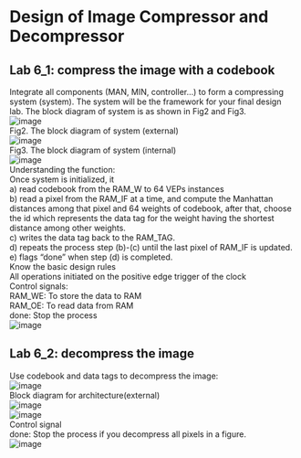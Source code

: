 # Design of Image Compressor and Decompressor
## Lab 6_1: compress the image with a codebook
Integrate all components (MAN, MIN, controller…) to form a compressing system (system). The system will be the framework for your final design lab. The block diagram of system is as shown in Fig2 and Fig3.  
![image](https://github.com/MikazukiHikari/Design-of-Image-Compressor-and-Decompressor/assets/100305577/8f4b4f44-ff65-40e8-b8bc-705d5f59ce8d)  
Fig2. The block diagram of system (external)  
![image](https://github.com/MikazukiHikari/Design-of-Image-Compressor-and-Decompressor/assets/100305577/e91da0e8-0ee9-49ab-8f61-a2dcd5f59d3d)  
Fig3. The block diagram of system (internal)  
![image](https://github.com/MikazukiHikari/Design-of-Image-Compressor-and-Decompressor/assets/100305577/57af5196-3f1e-4e33-907a-43ea26c290cb)  
Understanding the function:  
Once system is initialized, it  
 a)	read codebook from the RAM_W to 64 VEPs instances  
 b)	read a pixel from the RAM_IF at a time, and compute the Manhattan distances among that pixel and 64 weights of codebook, after that, choose the id which represents the data tag for the weight having the 
shortest distance among other weights.  
 c)	writes the data tag back to the RAM_TAG.  
 d)	repeats the process step (b)-(c) until the last pixel of RAM_IF is updated.  
 e)	flags “done” when step (d) is completed.  
Know the basic design rules  
All operations initiated on the positive edge trigger of the clock  
Control signals:  
RAM_WE: To store the data to RAM  
RAM_OE: To read data from RAM  
done: Stop the process  
![image](https://github.com/MikazukiHikari/Design-of-Image-Compressor-and-Decompressor/assets/100305577/673191d3-48cd-4cf5-a5e1-6339e56e2ce9)  
## Lab 6_2: decompress the image
Use codebook and data tags to decompress the image:  
![image](https://github.com/MikazukiHikari/Design-of-Image-Compressor-and-Decompressor/assets/100305577/b249a96f-81fe-4655-8eac-1c28b9364323)  
Block diagram for architecture(external)  
![image](https://github.com/MikazukiHikari/Design-of-Image-Compressor-and-Decompressor/assets/100305577/c1e643fd-0149-417e-a704-bb430ae350c1)  
![image](https://github.com/MikazukiHikari/Design-of-Image-Compressor-and-Decompressor/assets/100305577/10b317e1-bc64-47d8-96d7-b7a10aa0e521)  
Control signal  
done: Stop the process if you decompress all pixels in a figure.  
![image](https://github.com/MikazukiHikari/Design-of-Image-Compressor-and-Decompressor/assets/100305577/a4528240-e308-4493-a906-d6d24a6022a5)  

